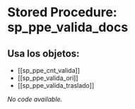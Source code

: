 # Stored Procedure: sp_ppe_valida_docs

## Usa los objetos:
- [[sp_ppe_cnt_valida]]
- [[sp_ppe_valida_ori]]
- [[sp_ppe_valida_traslado]]

*No code available.*

